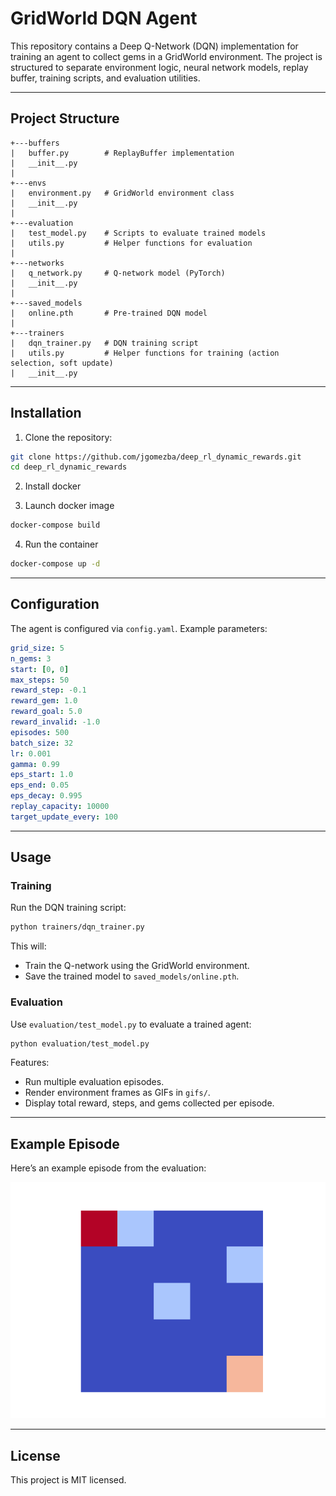 # GridWorld DQN Agent

This repository contains a Deep Q-Network (DQN) implementation for training an agent to collect gems in a GridWorld environment. The project is structured to separate environment logic, neural network models, replay buffer, training scripts, and evaluation utilities.

---

## Project Structure

```
+---buffers
|   buffer.py        # ReplayBuffer implementation
|   __init__.py
|
+---envs
|   environment.py   # GridWorld environment class
|   __init__.py
|
+---evaluation
|   test_model.py    # Scripts to evaluate trained models
|   utils.py         # Helper functions for evaluation
|
+---networks
|   q_network.py     # Q-network model (PyTorch)
|   __init__.py
|
+---saved_models
|   online.pth       # Pre-trained DQN model
|
+---trainers
|   dqn_trainer.py   # DQN training script
|   utils.py         # Helper functions for training (action selection, soft update)
|   __init__.py
```

---

## Installation

1. Clone the repository:

```bash
git clone https://github.com/jgomezba/deep_rl_dynamic_rewards.git
cd deep_rl_dynamic_rewards
```

2. Install docker

3. Launch docker image

```bash
docker-compose build
```

4. Run the container

```bash
docker-compose up -d
```

---

## Configuration

The agent is configured via `config.yaml`. Example parameters:

```yaml
grid_size: 5
n_gems: 3
start: [0, 0]
max_steps: 50
reward_step: -0.1
reward_gem: 1.0
reward_goal: 5.0
reward_invalid: -1.0
episodes: 500
batch_size: 32
lr: 0.001
gamma: 0.99
eps_start: 1.0
eps_end: 0.05
eps_decay: 0.995
replay_capacity: 10000
target_update_every: 100
```

---

## Usage

### Training

Run the DQN training script:

```bash
python trainers/dqn_trainer.py
```

This will:

- Train the Q-network using the GridWorld environment.
- Save the trained model to `saved_models/online.pth`.

### Evaluation

Use `evaluation/test_model.py` to evaluate a trained agent:

```bash
python evaluation/test_model.py
```

Features:

- Run multiple evaluation episodes.
- Render environment frames as GIFs in `gifs/`.
- Display total reward, steps, and gems collected per episode.

---

## Example Episode

Here’s an example episode from the evaluation:

![Episode 8](gifs/episode_8_20250826_030005.gif)

---

## License

This project is MIT licensed.
